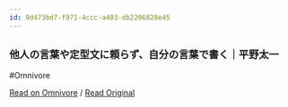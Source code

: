 ```yaml
---
id: 9d473bd7-f971-4ccc-a403-db2296828e45
---
```


## `他人の言葉や定型文に頼らず、自分の言葉で書く｜平野太一`
#Omnivore

[Read on Omnivore](https://omnivore.app/me/-190f3382fc9) / [Read Original](https://note.com/yriica/n/nc00a2abce141)


